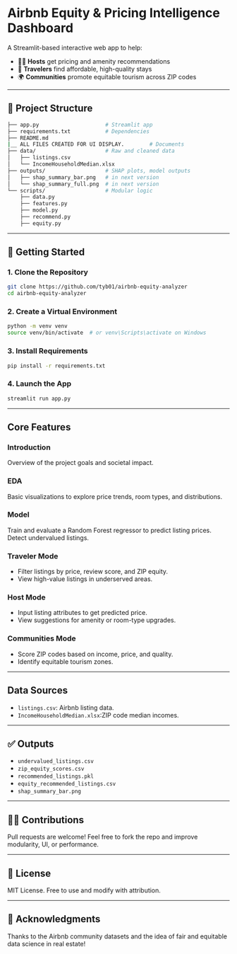 # Airbnb Equity & Pricing Intelligence Dashboard

A Streamlit-based interactive web app to help:
- 🧑‍💼 **Hosts** get pricing and amenity recommendations
- 🧳 **Travelers** find affordable, high-quality stays
- 🌍 **Communities** promote equitable tourism across ZIP codes

---

## 📁 Project Structure
```bash
├── app.py                     # Streamlit app
├── requirements.txt           # Dependencies
├── README.md   
|__ ALL FILES CREATED FOR UI DISPLAY.        # Documents
├── data/                      # Raw and cleaned data
│   ├── listings.csv
│   └── IncomeHouseholdMedian.xlsx
├── outputs/                   # SHAP plots, model outputs
│   ├── shap_summary_bar.png   # in next version
│   └── shap_summary_full.png  # in next version
└── scripts/                   # Modular logic
    ├── data.py
    ├── features.py
    ├── model.py
    ├── recommend.py
    ├── equity.py

```

---

## 🚀 Getting Started

### 1. Clone the Repository
```bash
git clone https://github.com/tyb01/airbnb-equity-analyzer
cd airbnb-equity-analyzer
```

### 2. Create a Virtual Environment
```bash
python -m venv venv
source venv/bin/activate  # or venv\Scripts\activate on Windows
```

### 3. Install Requirements
```bash
pip install -r requirements.txt
```

### 4. Launch the App
```bash
streamlit run app.py
```

---

##  Core Features

###  Introduction
Overview of the project goals and societal impact.

###  EDA
Basic visualizations to explore price trends, room types, and distributions.

###  Model
Train and evaluate a Random Forest regressor to predict listing prices.
Detect undervalued listings.

###  Traveler Mode
- Filter listings by price, review score, and ZIP equity.
- View high-value listings in underserved areas.

###  Host Mode
- Input listing attributes to get predicted price.
- View suggestions for amenity or room-type upgrades.

###  Communities Mode
- Score ZIP codes based on income, price, and quality.
- Identify equitable tourism zones.

---

##  Data Sources
- `listings.csv`: Airbnb listing data.
- `IncomeHouseholdMedian.xlsx`:ZIP code median incomes.

---

## ✅ Outputs
- `undervalued_listings.csv`
- `zip_equity_scores.csv`
- `recommended_listings.pkl`
- `equity_recommended_listings.csv`
- `shap_summary_bar.png`

---

## 👩‍💻 Contributions
Pull requests are welcome! Feel free to fork the repo and improve modularity, UI, or performance.

---

## 📃 License
MIT License. Free to use and modify with attribution.

---

## 🙌 Acknowledgments
Thanks to the Airbnb community datasets and the idea of fair and equitable data science in real estate!
